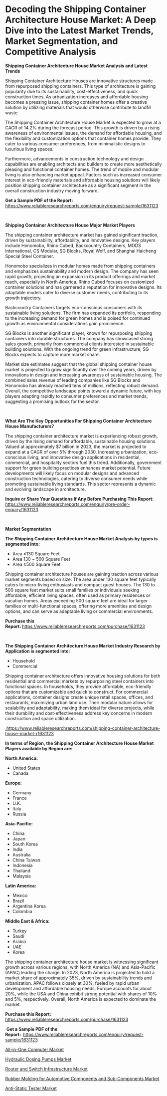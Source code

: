 <p><h1>Decoding the Shipping Container Architecture House Market: A Deep Dive into the Latest Market Trends, Market Segmentation, and Competitive Analysis</h1></p><p><strong>Shipping Container Architecture House Market Analysis and Latest Trends</strong></p>
<p><p>Shipping Container Architecture Houses are innovative structures made from repurposed shipping containers. This type of architecture is gaining popularity due to its sustainability, cost-effectiveness, and quick construction times. As urbanization increases and affordable housing becomes a pressing issue, shipping container homes offer a creative solution by utilizing materials that would otherwise contribute to landfill waste.</p><p>The Shipping Container Architecture House Market is expected to grow at a CAGR of 14.2% during the forecast period. This growth is driven by a rising awareness of environmental issues, the demand for affordable housing, and the flexibility and customization options that container homes provide. They cater to various consumer preferences, from minimalistic designs to luxurious living spaces.</p><p>Furthermore, advancements in construction technology and design capabilities are enabling architects and builders to create more aesthetically pleasing and functional container homes. The trend of mobile and modular living is also enhancing market appeal. Factors such as increased consumer interest in eco-friendly materials and affordable housing solutions will likely position shipping container architecture as a significant segment in the overall construction industry moving forward.</p></p>
<p><strong>Get a Sample PDF of the Report:&nbsp;</strong> <a href="https://www.reliableresearchreports.com/enquiry/request-sample/1631123?utm_campaign=28&utm_medium=2&utm_source=Github&utm_content=ia&utm_term=27102024&utm_id=shipping-container-architecture-house">https://www.reliableresearchreports.com/enquiry/request-sample/1631123</a></p>
<p>&nbsp;</p>
<p><strong>Shipping Container Architecture House Major Market Players</strong></p>
<p><p>The shipping container architecture market has gained significant traction, driven by sustainability, affordability, and innovative designs. Key players include Honomobo, Rhino Cubed, Backcountry Containers, MODS International, CS Modular, SG Blocks, Royal Wolf, and Shanghai Haicheng Special Steel Container.</p><p>Honomobo specializes in modular homes made from shipping containers and emphasizes sustainability and modern design. The company has seen rapid growth, projecting an expansion in its product offerings and market reach, especially in North America. Rhino Cubed focuses on customized container solutions and has garnered a reputation for innovative designs. Its adaptable models cater to diverse customer needs, contributing to its growth trajectory.</p><p>Backcountry Containers targets eco-conscious consumers with its sustainable living solutions. The firm has expanded its portfolio, responding to the increasing demand for green homes and is poised for continued growth as environmental considerations gain prominence.</p><p>SG Blocks is another significant player, known for repurposing shipping containers into durable structures. The company has showcased strong sales growth, primarily from commercial clients interested in sustainable building solutions. With the ongoing trend for green infrastructure, SG Blocks expects to capture more market share.</p><p>Market size estimates suggest that the global shipping container house market is projected to grow significantly over the coming years, driven by innovations in design and increasing awareness of sustainable housing. The combined sales revenue of leading companies like SG Blocks and Honomobo has already reached tens of millions, reflecting robust demand. Overall, the competitive landscape points toward a dynamic future, with key players adapting rapidly to consumer preferences and market trends, suggesting a promising outlook for the sector.</p></p>
<p>&nbsp;</p>
<p><strong>What Are The Key Opportunities For Shipping Container Architecture House Manufacturers?</strong></p>
<p><p>The shipping container architecture market is experiencing robust growth, driven by the rising demand for affordable, sustainable housing solutions. Valued at approximately $7 billion in 2023, the market is projected to expand at a CAGR of over 5% through 2030. Increasing urbanization, eco-conscious living, and innovative design applications in residential, commercial, and hospitality sectors fuel this trend. Additionally, government support for green building practices enhances market potential. Future developments will likely focus on modular designs and advanced construction technologies, catering to diverse consumer needs while promoting sustainable living standards. This sector represents a dynamic and evolving landscape in architecture.</p></p>
<p><strong>Inquire or Share Your Questions If Any Before Purchasing This Report:</strong> <a href="https://www.reliableresearchreports.com/enquiry/pre-order-enquiry/1631123?utm_campaign=28&utm_medium=2&utm_source=Github&utm_content=ia&utm_term=27102024&utm_id=shipping-container-architecture-house">https://www.reliableresearchreports.com/enquiry/pre-order-enquiry/1631123</a></p>
<p>&nbsp;</p>
<p><strong>Market Segmentation</strong></p>
<p><strong>The Shipping Container Architecture House Market Analysis by types is segmented into:</strong></p>
<p><ul><li>Area ≤130 Square Feet</li><li>Area 130 ~ 500 Square Feet</li><li>Area ≥500 Square Feet</li></ul></p>
<p><p>Shipping container architecture houses are gaining traction across various market segments based on size. The area under 130 square feet typically caters to micro-living enthusiasts and compact guest houses. The 130 to 500 square feet market suits small families or individuals seeking affordable, efficient living spaces, often used as primary residences or vacation homes. Areas exceeding 500 square feet are ideal for larger families or multi-functional spaces, offering more amenities and design options, and can serve as adaptable living or commercial environments.</p></p>
<p><strong>Purchase this Report:&nbsp;</strong><a href="https://www.reliableresearchreports.com/purchase/1631123?utm_campaign=28&utm_medium=2&utm_source=Github&utm_content=ia&utm_term=27102024&utm_id=shipping-container-architecture-house">https://www.reliableresearchreports.com/purchase/1631123</a></p>
<p>&nbsp;</p>
<p><strong>The Shipping Container Architecture House Market Industry Research by Application is segmented into:</strong></p>
<p><ul><li>Household</li><li>Commercial</li></ul></p>
<p><p>Shipping container architecture offers innovative housing solutions for both residential and commercial markets by repurposing steel containers into functional spaces. In households, they provide affordable, eco-friendly options that are customizable and quick to construct. For commercial applications, container designs create unique retail spaces, offices, and restaurants, maximizing urban land use. Their modular nature allows for scalability and adaptability, making them ideal for diverse projects, while their durability and cost-effectiveness address key concerns in modern construction and space utilization.</p></p>
<p><a href="https://www.reliableresearchreports.com/shipping-container-architecture-house-market-r1631123?utm_campaign=28&utm_medium=2&utm_source=Github&utm_content=ia&utm_term=27102024&utm_id=shipping-container-architecture-house">&nbsp;https://www.reliableresearchreports.com/shipping-container-architecture-house-market-r1631123</a></p>
<p><strong>In terms of Region, the Shipping Container Architecture House Market Players available by Region are:</strong></p>
<p>
    <p> <strong> North America: </strong>
        <ul>
            <li>United States</li>
            <li>Canada</li>
        </ul>
        </p> 
    <p> <strong> Europe: </strong>
        <ul>
            <li>Germany</li>
            <li>France</li>
            <li>U.K.</li>
            <li>Italy</li>
            <li>Russia</li>
        </ul>
        </p> 
    <p> <strong> Asia-Pacific: </strong>
        <ul>
            <li>China</li>
            <li>Japan</li>
            <li>South Korea</li>
            <li>India</li>
            <li>Australia</li>
            <li>China Taiwan</li>
            <li>Indonesia</li>
            <li>Thailand</li>
            <li>Malaysia</li>
        </ul>
        </p> 
    <p> <strong> Latin America: </strong>
        <ul>
            <li>Mexico</li>
            <li>Brazil</li>
            <li>Argentina Korea</li>
            <li>Colombia</li>
        </ul>
        </p> 
    <p> <strong> Middle East & Africa: </strong>
        <ul>
            <li>Turkey</li>
            <li>Saudi</li>
            <li>Arabia</li>
            <li>UAE</li>
            <li>Korea</li>
        </ul>
    </p>
    </p>
<p><p>The shipping container architecture house market is witnessing significant growth across various regions, with North America (NA) and Asia-Pacific (APAC) leading the charge. In 2023, North America is projected to hold a market share of approximately 35%, driven by sustainability trends and urbanization. APAC follows closely at 30%, fueled by rapid urban development and affordable housing needs. Europe accounts for about 20%, while the USA and China exhibit strong potential with shares of 10% and 5%, respectively. Overall, North America is expected to dominate the market.</p></p>
<p><strong>Purchase this Report: </strong><a href="https://www.reliableresearchreports.com/purchase/1631123?utm_campaign=28&utm_medium=2&utm_source=Github&utm_content=ia&utm_term=27102024&utm_id=shipping-container-architecture-house">https://www.reliableresearchreports.com/purchase/1631123</a></p>
<p>&nbsp;<strong>Get a Sample PDF of the Report:&nbsp;&nbsp;</strong><a href="https://www.reliableresearchreports.com/enquiry/request-sample/1631123?utm_campaign=28&utm_medium=2&utm_source=Github&utm_content=ia&utm_term=27102024&utm_id=shipping-container-architecture-house">https://www.reliableresearchreports.com/enquiry/request-sample/1631123</a></p>
<p><strong></strong></p>
<p><p><a href="https://github.com/OrlandoHBarks/Market-Research-Report-List-1/blob/main/all-in-one-computer-market.md?utm_campaign=28&utm_medium=2&utm_source=Github&utm_content=ia&utm_term=27102024&utm_id=shipping-container-architecture-house">All-in-One Computer Market</a></p><p><a href="https://github.com/NathanColeman327/Market-Research-Report-List-1/blob/main/hydraulic-dosing-pumps-market.md?utm_campaign=28&utm_medium=2&utm_source=Github&utm_content=ia&utm_term=27102024&utm_id=shipping-container-architecture-house">Hydraulic Dosing Pumps Market</a></p><p><a href="https://www.linkedin.com/pulse/router-switch-infrastructure-market-size-share-growth-analysis-c9ohe?utm_campaign=28&utm_medium=2&utm_source=Github&utm_content=ia&utm_term=27102024&utm_id=shipping-container-architecture-house">Router and Switch Infrastructure Market</a></p><p><a href="https://www.linkedin.com/pulse/rubber-molding-automotive-components-sub-components-market-c4cne?utm_campaign=28&utm_medium=2&utm_source=Github&utm_content=ia&utm_term=27102024&utm_id=shipping-container-architecture-house">Rubber Molding for Automotive Components and Sub-Components Market</a></p><p><a href="https://issuu.com/reportprime-2/docs/anti-static-tester-market-size-2030_42e2dd0cfd1d1a?utm_campaign=28&utm_medium=2&utm_source=Github&utm_content=ia&utm_term=27102024&utm_id=shipping-container-architecture-house">Anti-Static Tester Market</a></p></p>